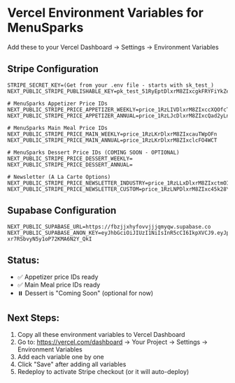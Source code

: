 # Vercel Environment Variables for MenuSparks

Add these to your Vercel Dashboard → Settings → Environment Variables

## Stripe Configuration

```
STRIPE_SECRET_KEY=(Get from your .env file - starts with sk_test_)
NEXT_PUBLIC_STRIPE_PUBLISHABLE_KEY=pk_test_51RyEptDlxrM8ZIxcgkFRYFiYkZejNjCMjX6pk3jLt6je9wkqeG6o97eerUYVcYX2A6RYZq9HnV2OrS2fGMJQJ54P00ugnLEjnW

# MenuSparks Appetizer Price IDs
NEXT_PUBLIC_STRIPE_PRICE_APPETIZER_WEEKLY=price_1RzLIVDlxrM8ZIxccXQOfcT0
NEXT_PUBLIC_STRIPE_PRICE_APPETIZER_ANNUAL=price_1RzLJcDlxrM8ZIxcQad2yLn7

# MenuSparks Main Meal Price IDs
NEXT_PUBLIC_STRIPE_PRICE_MAIN_WEEKLY=price_1RzLKrDlxrM8ZIxcauTWpOFn
NEXT_PUBLIC_STRIPE_PRICE_MAIN_ANNUAL=price_1RzLKrDlxrM8ZIxclcFO4WCT

# MenuSparks Dessert Price IDs (COMING SOON - OPTIONAL)
NEXT_PUBLIC_STRIPE_PRICE_DESSERT_WEEKLY=
NEXT_PUBLIC_STRIPE_PRICE_DESSERT_ANNUAL=

# Newsletter (A La Carte Options)
NEXT_PUBLIC_STRIPE_PRICE_NEWSLETTER_INDUSTRY=price_1RzLLxDlxrM8ZIxctmOIRPSU
NEXT_PUBLIC_STRIPE_PRICE_NEWSLETTER_CUSTOM=price_1RzLNPDlxrM8ZIxc45k28YfR
```

## Supabase Configuration

```
NEXT_PUBLIC_SUPABASE_URL=https://fbzjjxhyfovvjjjqmyqw.supabase.co
NEXT_PUBLIC_SUPABASE_ANON_KEY=eyJhbGciOiJIUzI1NiIsInR5cCI6IkpXVCJ9.eyJpc3MiOiJzdXBhYmFzZSIsInJlZiI6ImZiempqeGh5Zm92dmpqanFteXF3Iiwicm9sZSI6ImFub24iLCJpYXQiOjE3NTU2MzAwNjAsImV4cCI6MjA3MTIwNjA2MH0.mj5R4UVIQQvidYw-xr7RSbvyN5y1oP72KMA6N2Y_QkI
```

## Status:
- ✅ Appetizer price IDs ready
- ✅ Main Meal price IDs ready
- ⏸️ Dessert is "Coming Soon" (optional for now)

## Next Steps:
1. Copy all these environment variables to Vercel Dashboard
2. Go to: https://vercel.com/dashboard → Your Project → Settings → Environment Variables
3. Add each variable one by one
4. Click "Save" after adding all variables
5. Redeploy to activate Stripe checkout (or it will auto-deploy)
